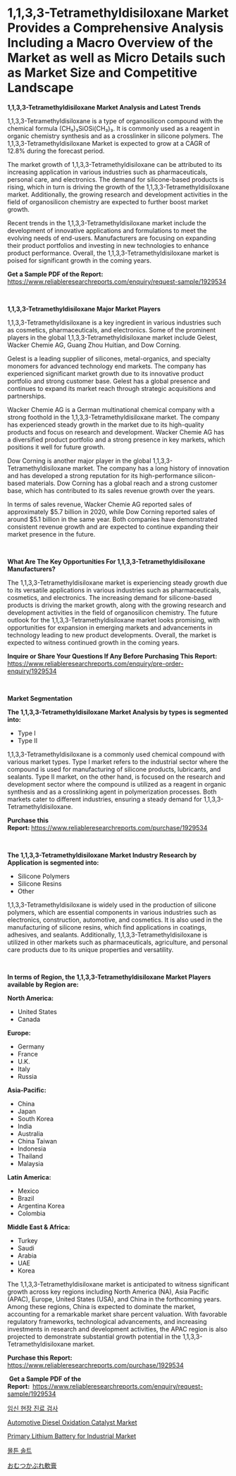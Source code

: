 <p><h1>1,1,3,3-Tetramethyldisiloxane Market Provides a Comprehensive Analysis Including a Macro Overview of the Market as well as Micro Details such as Market Size and Competitive Landscape</h1></p><p><strong>1,1,3,3-Tetramethyldisiloxane Market Analysis and Latest Trends</strong></p>
<p><p>1,1,3,3-Tetramethyldisiloxane is a type of organosilicon compound with the chemical formula (CH₃)₃SiOSi(CH₃)₃. It is commonly used as a reagent in organic chemistry synthesis and as a crosslinker in silicone polymers. The 1,1,3,3-Tetramethyldisiloxane Market is expected to grow at a CAGR of 12.8% during the forecast period.</p><p>The market growth of 1,1,3,3-Tetramethyldisiloxane can be attributed to its increasing application in various industries such as pharmaceuticals, personal care, and electronics. The demand for silicone-based products is rising, which in turn is driving the growth of the 1,1,3,3-Tetramethyldisiloxane market. Additionally, the growing research and development activities in the field of organosilicon chemistry are expected to further boost market growth.</p><p>Recent trends in the 1,1,3,3-Tetramethyldisiloxane market include the development of innovative applications and formulations to meet the evolving needs of end-users. Manufacturers are focusing on expanding their product portfolios and investing in new technologies to enhance product performance. Overall, the 1,1,3,3-Tetramethyldisiloxane market is poised for significant growth in the coming years.</p></p>
<p><strong>Get a Sample PDF of the Report:&nbsp;</strong> <a href="https://www.reliableresearchreports.com/enquiry/request-sample/1929534">https://www.reliableresearchreports.com/enquiry/request-sample/1929534</a></p>
<p>&nbsp;</p>
<p><strong>1,1,3,3-Tetramethyldisiloxane Major Market Players</strong></p>
<p><p>1,1,3,3-Tetramethyldisiloxane is a key ingredient in various industries such as cosmetics, pharmaceuticals, and electronics. Some of the prominent players in the global 1,1,3,3-Tetramethyldisiloxane market include Gelest, Wacker Chemie AG, Guang Zhou Huitian, and Dow Corning.</p><p>Gelest is a leading supplier of silicones, metal-organics, and specialty monomers for advanced technology end markets. The company has experienced significant market growth due to its innovative product portfolio and strong customer base. Gelest has a global presence and continues to expand its market reach through strategic acquisitions and partnerships.</p><p>Wacker Chemie AG is a German multinational chemical company with a strong foothold in the 1,1,3,3-Tetramethyldisiloxane market. The company has experienced steady growth in the market due to its high-quality products and focus on research and development. Wacker Chemie AG has a diversified product portfolio and a strong presence in key markets, which positions it well for future growth.</p><p>Dow Corning is another major player in the global 1,1,3,3-Tetramethyldisiloxane market. The company has a long history of innovation and has developed a strong reputation for its high-performance silicon-based materials. Dow Corning has a global reach and a strong customer base, which has contributed to its sales revenue growth over the years.</p><p>In terms of sales revenue, Wacker Chemie AG reported sales of approximately $5.7 billion in 2020, while Dow Corning reported sales of around $5.1 billion in the same year. Both companies have demonstrated consistent revenue growth and are expected to continue expanding their market presence in the future.</p></p>
<p>&nbsp;</p>
<p><strong>What Are The Key Opportunities For 1,1,3,3-Tetramethyldisiloxane Manufacturers?</strong></p>
<p><p>The 1,1,3,3-Tetramethyldisiloxane market is experiencing steady growth due to its versatile applications in various industries such as pharmaceuticals, cosmetics, and electronics. The increasing demand for silicone-based products is driving the market growth, along with the growing research and development activities in the field of organosilicon chemistry. The future outlook for the 1,1,3,3-Tetramethyldisiloxane market looks promising, with opportunities for expansion in emerging markets and advancements in technology leading to new product developments. Overall, the market is expected to witness continued growth in the coming years.</p></p>
<p><strong>Inquire or Share Your Questions If Any Before Purchasing This Report:</strong> <a href="https://www.reliableresearchreports.com/enquiry/pre-order-enquiry/1929534">https://www.reliableresearchreports.com/enquiry/pre-order-enquiry/1929534</a></p>
<p>&nbsp;</p>
<p><strong>Market Segmentation</strong></p>
<p><strong>The 1,1,3,3-Tetramethyldisiloxane Market Analysis by types is segmented into:</strong></p>
<p><ul><li>Type I</li><li>Type II</li></ul></p>
<p><p>1,1,3,3-Tetramethyldisiloxane is a commonly used chemical compound with various market types. Type I market refers to the industrial sector where the compound is used for manufacturing of silicone products, lubricants, and sealants. Type II market, on the other hand, is focused on the research and development sector where the compound is utilized as a reagent in organic synthesis and as a crosslinking agent in polymerization processes. Both markets cater to different industries, ensuring a steady demand for 1,1,3,3-Tetramethyldisiloxane.</p></p>
<p><strong>Purchase this Report:&nbsp;</strong><a href="https://www.reliableresearchreports.com/purchase/1929534">https://www.reliableresearchreports.com/purchase/1929534</a></p>
<p>&nbsp;</p>
<p><strong>The 1,1,3,3-Tetramethyldisiloxane Market Industry Research by Application is segmented into:</strong></p>
<p><ul><li>Silicone Polymers</li><li>Silicone Resins</li><li>Other</li></ul></p>
<p><p>1,1,3,3-Tetramethyldisiloxane is widely used in the production of silicone polymers, which are essential components in various industries such as electronics, construction, automotive, and cosmetics. It is also used in the manufacturing of silicone resins, which find applications in coatings, adhesives, and sealants. Additionally, 1,1,3,3-Tetramethyldisiloxane is utilized in other markets such as pharmaceuticals, agriculture, and personal care products due to its unique properties and versatility.</p></p>
<p>&nbsp;</p>
<p><strong>In terms of Region, the 1,1,3,3-Tetramethyldisiloxane Market Players available by Region are:</strong></p>
<p>
    <p> <strong> North America: </strong>
        <ul>
            <li>United States</li>
            <li>Canada</li>
        </ul>
        </p> 
    <p> <strong> Europe: </strong>
        <ul>
            <li>Germany</li>
            <li>France</li>
            <li>U.K.</li>
            <li>Italy</li>
            <li>Russia</li>
        </ul>
        </p> 
    <p> <strong> Asia-Pacific: </strong>
        <ul>
            <li>China</li>
            <li>Japan</li>
            <li>South Korea</li>
            <li>India</li>
            <li>Australia</li>
            <li>China Taiwan</li>
            <li>Indonesia</li>
            <li>Thailand</li>
            <li>Malaysia</li>
        </ul>
        </p> 
    <p> <strong> Latin America: </strong>
        <ul>
            <li>Mexico</li>
            <li>Brazil</li>
            <li>Argentina Korea</li>
            <li>Colombia</li>
        </ul>
        </p> 
    <p> <strong> Middle East & Africa: </strong>
        <ul>
            <li>Turkey</li>
            <li>Saudi</li>
            <li>Arabia</li>
            <li>UAE</li>
            <li>Korea</li>
        </ul>
    </p>
    </p>
<p><p>The 1,1,3,3-Tetramethyldisiloxane market is anticipated to witness significant growth across key regions including North America (NA), Asia Pacific (APAC), Europe, United States (USA), and China in the forthcoming years. Among these regions, China is expected to dominate the market, accounting for a remarkable market share percent valuation. With favorable regulatory frameworks, technological advancements, and increasing investments in research and development activities, the APAC region is also projected to demonstrate substantial growth potential in the 1,1,3,3-Tetramethyldisiloxane market.</p></p>
<p><strong>Purchase this Report: </strong><a href="https://www.reliableresearchreports.com/purchase/1929534">https://www.reliableresearchreports.com/purchase/1929534</a></p>
<p>&nbsp;<strong>Get a Sample PDF of the Report:&nbsp;&nbsp;</strong><a href="https://www.reliableresearchreports.com/enquiry/request-sample/1929534">https://www.reliableresearchreports.com/enquiry/request-sample/1929534</a></p>
<p><strong></strong></p>
<p><p><a href="https://medium.com/@sdc11954/%EC%9E%84%EC%8B%A0-%ED%8F%AC%EC%9D%B8%ED%8A%B8-%EC%98%A4%EB%B8%8C-%EC%BC%80%EC%96%B4-%ED%85%8C%EC%8A%A4%ED%8A%B8-%EC%8B%9C%EC%9E%A5-%EB%B6%84%EC%84%9D-%EA%B8%80%EB%A1%9C%EB%B2%8C-%EC%82%B0%EC%97%85-%EC%A0%84%EB%A7%9D-%EB%B0%8F-%EC%98%88%EC%B8%A1-2024%EB%85%84%EB%B6%80%ED%84%B0-2031%EB%85%84-94168788ae38">임신 현장 진료 검사</a></p><p><a href="https://faithful-glue-af3.notion.site/Automotive-Diesel-Oxidation-Catalyst-Market-Size-Focuses-on-Market-Dynamics-In-Depth-Analysis-and-F-e3eced3a36ae47bc8718ea49299bffb4">Automotive Diesel Oxidation Catalyst Market</a></p><p><a href="https://chivalrous-flock-a86.notion.site/Primary-Lithium-Battery-for-Industrial-Market-Size-and-Examines-its-Market-Scope-with-a-Primary-Fo-12ee3edbd2a1494481cdfd16882971bd">Primary Lithium Battery for Industrial Market</a></p><p><a href="https://medium.com/@sdc11954/%EB%AA%B0%ED%85%90-%EC%86%94%ED%8A%B8-%EC%8B%9C%EC%9E%A5-%EB%B6%84%EC%84%9D-%EA%B8%80%EB%A1%9C%EB%B2%8C-%EC%82%B0%EC%97%85-%EC%A0%84%EB%A7%9D-%EB%B0%8F-%EC%98%88%EC%B8%A1-2024%EB%85%84%EB%B6%80%ED%84%B0-2031%EB%85%84%EA%B9%8C%EC%A7%80-72a93694b4a0">몰튼 솔트</a></p><p><a href="https://medium.com/@dawson566/%E3%81%8A%E3%82%80%E3%81%A4%E3%81%8B%E3%81%B6%E3%82%8C-ointments-%E5%B8%82%E5%A0%B4-%E6%88%90%E5%8A%9F%E3%81%99%E3%82%8B%E3%83%93%E3%82%B8%E3%83%8D%E3%82%B9%E6%88%A6%E7%95%A5%E3%81%AE%E9%8D%B52031%E5%B9%B4%E3%81%BE%E3%81%A7%E3%81%AE%E4%BA%88%E6%B8%AC-68c96fbcb501">おむつかぶれ軟膏</a></p></p>